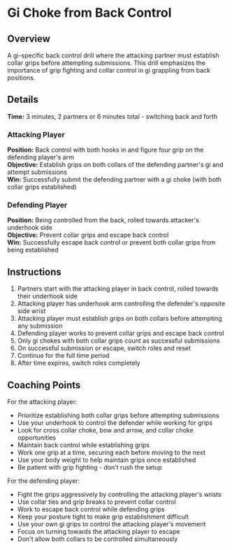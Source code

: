 # Gi Choke from Back Control

## Overview
A gi-specific back control drill where the attacking partner must establish collar grips before attempting submissions. This drill emphasizes the importance of grip fighting and collar control in gi grappling from back positions.

## Details
**Time:** 3 minutes, 2 partners or 6 minutes total - switching back and forth

### Attacking Player
**Position:** Back control with both hooks in and figure four grip on the defending player's arm  
**Objective:** Establish grips on both collars of the defending partner's gi and attempt submissions  
**Win:** Successfully submit the defending partner with a gi choke (with both collar grips established)  

### Defending Player
**Position:** Being controlled from the back, rolled towards attacker's underhook side  
**Objective:** Prevent collar grips and escape back control  
**Win:** Successfully escape back control or prevent both collar grips from being established  

## Instructions
1. Partners start with the attacking player in back control, rolled towards their underhook side
2. Attacking player has underhook arm controlling the defender's opposite side wrist
3. Attacking player must establish grips on both collars before attempting any submission
4. Defending player works to prevent collar grips and escape back control
5. Only gi chokes with both collar grips count as successful submissions
6. On successful submission or escape, switch roles and reset
7. Continue for the full time period
8. After time expires, switch roles completely

## Coaching Points
For the attacking player:
- Prioritize establishing both collar grips before attempting submissions
- Use your underhook to control the defender while working for grips
- Look for cross collar choke, bow and arrow, and collar choke opportunities
- Maintain back control while establishing grips
- Work one grip at a time, securing each before moving to the next
- Use your body weight to help maintain grips once established
- Be patient with grip fighting - don't rush the setup

For the defending player:
- Fight the grips aggressively by controlling the attacking player's wrists
- Use collar ties and grip breaks to prevent collar control
- Work to escape back control while defending grips
- Keep your posture tight to make grip establishment difficult
- Use your own gi grips to control the attacking player's movement
- Focus on turning towards the attacking player to escape
- Don't allow both collars to be controlled simultaneously
